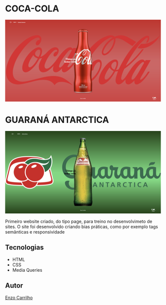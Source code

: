 # COCA-COLA
![](./img/coca-cola-preview.png)

# GUARANÁ ANTARCTICA
![](./img/guarana-antarctica-preview.png)

Primeiro website criado, do tipo page, para treino no desenvolvimeto de sites.
O site foi desenvolvido criando bias práticas, como por exemplo tags semânticas e responsividade

## Tecnologias

* HTML
* CSS
* Media Queries

## Autor
[Enzo Carrilho](<https://www.linkedin.com/in/enzo-carrilho/>)